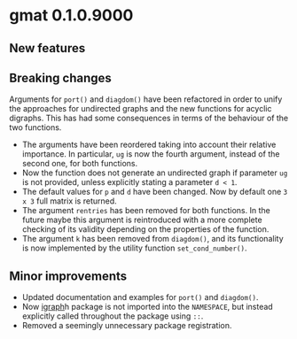# gmat 0.1.0.9000

## New features

## Breaking changes
Arguments for `port()` and `diagdom()` have been refactored in order to unify the
approaches for undirected graphs and the new functions for acyclic digraphs.
This has had some consequences in terms of the behaviour of the two functions.

* The arguments have been reordered taking into account their relative
  importance. In particular, `ug` is now the fourth argument, instead of the
  second one, for both functions.
* Now the function does not generate an undirected graph if parameter `ug` is
  not provided, unless explicitly stating a parameter `d < 1`.
* The default values for `p` and `d` have been changed. Now by default
  one `3 x 3` full matrix is returned.
* The argument `rentries` has been removed for both functions. In the future maybe this
  argument is reintroduced with a more complete checking of its validity
  depending on the properties of the function.
* The argument `k` has been removed from `diagdom()`, and its functionality is now
  implemented by the utility function `set_cond_number()`.

## Minor improvements
* Updated documentation and examples for `port()` and `diagdom()`.
* Now [igraph](https://CRAN.R-project.org/package=igrap)h package is not
  imported into the `NAMESPACE`, but instead explicitly called throughout the
  package using `::`.
* Removed a seemingly unnecessary package registration.

